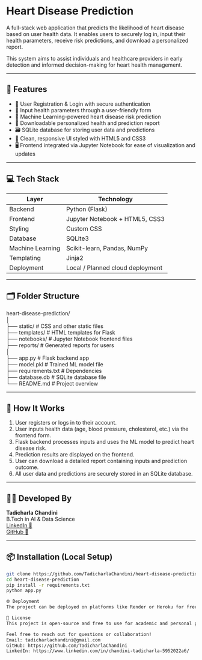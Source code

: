 #  Heart Disease Prediction 

A full-stack web application that predicts the likelihood of heart disease based on user health data. It enables users to securely log in, input their health parameters, receive risk predictions, and download a personalized report.

This system aims to assist individuals and healthcare providers in early detection and informed decision-making for heart health management.

---

## 🚀 Features

- 🔐 User Registration & Login with secure authentication
- 📝 Input health parameters through a user-friendly form
- 🤖 Machine Learning-powered heart disease risk prediction
- 🧾 Downloadable personalized health and prediction report
- 🗃️ SQLite database for storing user data and predictions
- 🎨 Clean, responsive UI styled with HTML5 and CSS3
- 🖥️ Frontend integrated via Jupyter Notebook for ease of visualization and updates

---

## 💻 Tech Stack

| Layer         | Technology                        |
|---------------|---------------------------------|
| Backend       | Python (Flask)                  |
| Frontend      | Jupyter Notebook + HTML5, CSS3  |
| Styling       | Custom CSS                      |
| Database      | SQLite3                        |
| Machine Learning | Scikit-learn, Pandas, NumPy  |
| Templating    | Jinja2                         |
| Deployment    | Local / Planned cloud deployment|

---

## 🗂️ Folder Structure

heart-disease-prediction/  
│  
├── static/          # CSS and other static files  
├── templates/       # HTML templates for Flask  
├── notebooks/       # Jupyter Notebook frontend files  
├── reports/         # Generated reports for users  
│  
├── app.py           # Flask backend app  
├── model.pkl        # Trained ML model file  
├── requirements.txt # Dependencies  
├── database.db      # SQLite database file  
└── README.md        # Project overview  

---

## 🧠 How It Works

1. User registers or logs in to their account.  
2. User inputs health data (age, blood pressure, cholesterol, etc.) via the frontend form.  
3. Flask backend processes inputs and uses the ML model to predict heart disease risk.  
4. Prediction results are displayed on the frontend.  
5. User can download a detailed report containing inputs and prediction outcome.  
6. All user data and predictions are securely stored in an SQLite database.

---

## 🧑‍💻 Developed By

**Tadicharla Chandini**  
B.Tech in AI & Data Science  
[LinkedIn 🔗](https://www.linkedin.com/in/chandini-tadicharla-5952022a6/)  
[GitHub 🔗](https://github.com/TadicharlaChandini)  

---

## 📦 Installation (Local Setup)

```bash
git clone https://github.com/TadicharlaChandini/heart-disease-prediction.git
cd heart-disease-prediction
pip install -r requirements.txt
python app.py

🌐 Deployment
The project can be deployed on platforms like Render or Heroku for free public access. Deployment instructions coming soon!

📜 License
This project is open-source and free to use for academic and personal purposes.

Feel free to reach out for questions or collaboration!
Email: tadicharlachandini@gmail.com
GitHub: https://github.com/TadicharlaChandini
LinkedIn: https://www.linkedin.com/in/chandini-tadicharla-5952022a6/